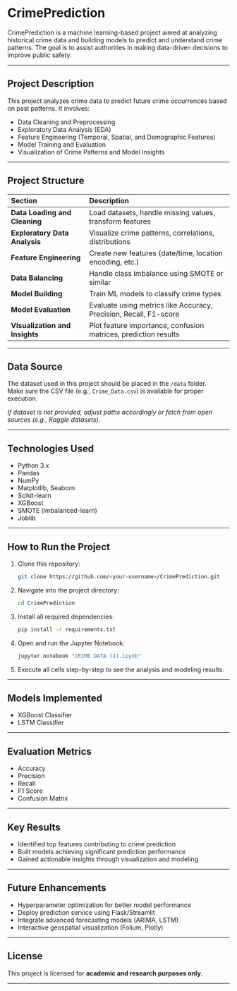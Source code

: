 # CrimePrediction

CrimePrediction is a machine learning-based project aimed at analyzing historical crime data and building models to predict and understand crime patterns.
The goal is to assist authorities in making data-driven decisions to improve public safety.

---

## Project Description

This project analyzes crime data to predict future crime occurrences based on past patterns. It involves:

- Data Cleaning and Preprocessing
- Exploratory Data Analysis (EDA)
- Feature Engineering (Temporal, Spatial, and Demographic Features)
- Model Training and Evaluation
- Visualization of Crime Patterns and Model Insights

---

## Project Structure

| Section | Description |
|:---|:---|
| **Data Loading and Cleaning** | Load datasets, handle missing values, transform features |
| **Exploratory Data Analysis** | Visualize crime patterns, correlations, distributions |
| **Feature Engineering** | Create new features (date/time, location encoding, etc.) |
| **Data Balancing** | Handle class imbalance using SMOTE or similar |
| **Model Building** | Train ML models to classify crime types |
| **Model Evaluation** | Evaluate using metrics like Accuracy, Precision, Recall, F1-score |
| **Visualization and Insights** | Plot feature importance, confusion matrices, prediction results |

---

## Data Source

The dataset used in this project should be placed in the `/data` folder.  
Make sure the CSV file (e.g., `Crime_Data.csv`) is available for proper execution.

*If dataset is not provided, adjust paths accordingly or fetch from open sources (e.g., Kaggle datasets).*

---

## Technologies Used

- Python 3.x
- Pandas
- NumPy
- Matplotlib, Seaborn
- Scikit-learn
- XGBoost
- SMOTE (imbalanced-learn)
- Joblib

---

## How to Run the Project

1. Clone this repository:
   ```bash
   git clone https://github.com/<your-username>/CrimePrediction.git
   ```

2. Navigate into the project directory:
   ```bash
   cd CrimePrediction
   ```

3. Install all required dependencies:
   ```bash
   pip install -r requirements.txt
   ```

4. Open and run the Jupyter Notebook:
   ```bash
   jupyter notebook "CRIME DATA (1).ipynb"
   ```

5. Execute all cells step-by-step to see the analysis and modeling results.

---

## Models Implemented

- XGBoost Classifier
- LSTM Classifier

---

## Evaluation Metrics

- Accuracy
- Precision
- Recall
- F1 Score
- Confusion Matrix

---

## Key Results

- Identified top features contributing to crime prediction
- Built models achieving significant prediction performance
- Gained actionable insights through visualization and modeling

---

## Future Enhancements

- Hyperparameter optimization for better model performance
- Deploy prediction service using Flask/Streamlit
- Integrate advanced forecasting models (ARIMA, LSTM)
- Interactive geospatial visualization (Folium, Plotly)

---

## License

This project is licensed for **academic and research purposes only**.

---
